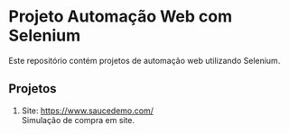 # Projeto Automação Web com Selenium

Este repositório contém projetos de automação web utilizando Selenium.

## Projetos

1. Site: https://www.saucedemo.com/ \
   Simulação de compra em site.